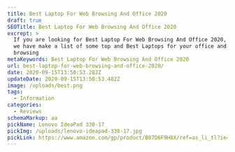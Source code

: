 ```yaml
---
title: Best Laptop For Web Browsing And Office 2020
draft: true
SEOTitle: Best Laptop For Web Browsing And Office 2020
excrept: >
  If you are looking for Best Laptop For Web Browsing And Office 2020, then here
  we have make a list of some top and Best Laptops for your office and web
  browsing
metaKeywords: Best Laptop For Web Browsing And Office 2020
url: best-laptop-for-web-browsing-and-office-2020/
date: 2020-09-15T13:50:53.282Z
updateDate: 2020-09-15T13:50:53.482Z
image: /uploads/best.png
tags:
  - Information
categories:
  - Reviews
schemaMarkup: aa
pickName: Lenovo IdeaPad 330-17
pickImg: /uploads/lenovo-ideapad-330-17.jpg
pickLink: https://www.amazon.com/gp/product/B07D6F9H8X/ref=as_li_tl?ie=UTF8&camp=1789&creative=9325&creativeASIN=B07D6F9H8X&linkCode=as2&tag=technikaya-20&linkId=a054fbe0f1bf2fb8d5ecf97fd63251db
---
```

![]()